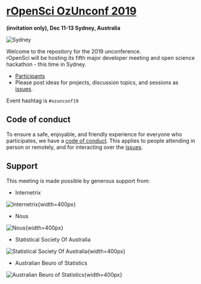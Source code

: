 # [rOpenSci OzUnconf 2019 ](http://ozunconf19.ropensci.org/)
__(invitation only), Dec 11-13 Sydney, Australia__

![Sydney](http://ozunconf19.ropensci.org/images/rainbow_opera_house.jpg)

Welcome to the repository for the 2019 unconference.  
rOpenSci will be hosting its fifth major developer meeting and open science hackathon - this time in Sydney.

* [Participants](http://ozunconf19.ropensci.org/#participants)  
* Please post ideas for projects, discussion topics, and sessions as [issues](https://github.com/ropensci/ozunconf19/issues/).

Event hashtag is `#ozunconf19`

## Code of conduct

To ensure a safe, enjoyable, and friendly experience for everyone who participates, we have a [code of conduct](http://ozunconf19.ropensci.org/coc).  This applies to people attending in person or remotely, and for interacting over the [issues](https://github.com/ropensci/ozunconf19/issues/).

## Support  
This meeting is made possible by generous support from:

- Internetrix

![Internetrix](http://ozunconf19.ropensci.org/images/Internetrix-Vertical-RGB-1200px.png){width=400px}


- Nous

![Nous](http://ozunconf19.ropensci.org/images/Nous.jpeg){width=400px}

- Statistical Society Of Australia

![Statistical Society Of Australia](http://ozunconf19.ropensci.org/images/StatisticalSocietyOfAustralia_Logotype_MAIN_USE.png){width=400px}

- Australian Beuro of Statistics

![Australian Beuro of Statistics](http://ozunconf19.ropensci.org/images/ABS_Logo_RGB_Mono_72px_125W_ResponsiveLR.png){width=400px}

